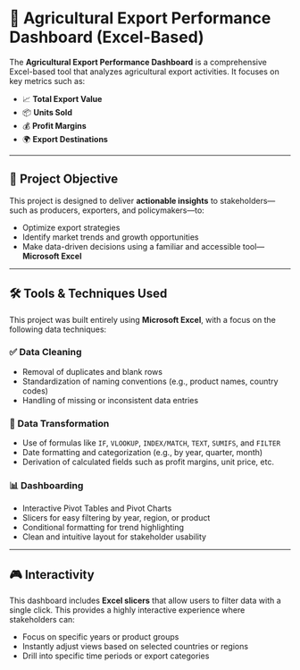 # 🌾 Agricultural Export Performance Dashboard (Excel-Based)

The **Agricultural Export Performance Dashboard** is a comprehensive Excel-based tool that analyzes agricultural export activities. It focuses on key metrics such as:

- 📈 **Total Export Value**
- 📦 **Units Sold**
- 💰 **Profit Margins**
- 🌍 **Export Destinations**

---

## 🎯 Project Objective

This project is designed to deliver **actionable insights** to stakeholders—such as producers, exporters, and policymakers—to:

- Optimize export strategies
- Identify market trends and growth opportunities
- Make data-driven decisions using a familiar and accessible tool—**Microsoft Excel**

---

## 🛠️ Tools & Techniques Used

This project was built entirely using **Microsoft Excel**, with a focus on the following data techniques:

### ✅ Data Cleaning
- Removal of duplicates and blank rows
- Standardization of naming conventions (e.g., product names, country codes)
- Handling of missing or inconsistent data entries

### 🔄 Data Transformation
- Use of formulas like `IF`, `VLOOKUP`, `INDEX/MATCH`, `TEXT`, `SUMIFS`, and `FILTER`
- Date formatting and categorization (e.g., by year, quarter, month)
- Derivation of calculated fields such as profit margins, unit price, etc.

### 📊 Dashboarding
- Interactive Pivot Tables and Pivot Charts
- Slicers for easy filtering by year, region, or product
- Conditional formatting for trend highlighting
- Clean and intuitive layout for stakeholder usability

---

## 🎮 Interactivity

This dashboard includes **Excel slicers** that allow users to filter data with a single click. This provides a highly interactive experience where stakeholders can:

- Focus on specific years or product groups
- Instantly adjust views based on selected countries or regions
- Drill into specific time periods or export categories
  
